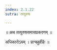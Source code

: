 ```yaml
---
index: 2.1.22
sutra: तत्पुरुषः

---
```

॥ अथ तत्पुरुषसमासप्रकरणम्‌ ॥



 अधिकारोऽयम् । प्राग्बहुव्रीहेः ॥ 